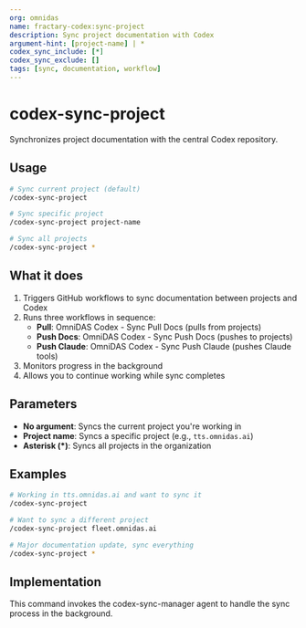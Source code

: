 ```yaml
---
org: omnidas
name: fractary-codex:sync-project
description: Sync project documentation with Codex
argument-hint: [project-name] | *
codex_sync_include: [*]
codex_sync_exclude: []
tags: [sync, documentation, workflow]
---
```


# codex-sync-project

Synchronizes project documentation with the central Codex repository.

## Usage

```bash
# Sync current project (default)
/codex-sync-project

# Sync specific project
/codex-sync-project project-name

# Sync all projects
/codex-sync-project *
```

## What it does

1. Triggers GitHub workflows to sync documentation between projects and Codex
2. Runs three workflows in sequence:
   - **Pull**: OmniDAS Codex - Sync Pull Docs (pulls from projects)
   - **Push Docs**: OmniDAS Codex - Sync Push Docs (pushes to projects)
   - **Push Claude**: OmniDAS Codex - Sync Push Claude (pushes Claude tools)
3. Monitors progress in the background
4. Allows you to continue working while sync completes

## Parameters

- **No argument**: Syncs the current project you're working in
- **Project name**: Syncs a specific project (e.g., `tts.omnidas.ai`)
- **Asterisk (*)**: Syncs all projects in the organization

## Examples

```bash
# Working in tts.omnidas.ai and want to sync it
/codex-sync-project

# Want to sync a different project
/codex-sync-project fleet.omnidas.ai

# Major documentation update, sync everything
/codex-sync-project *
```

## Implementation

This command invokes the codex-sync-manager agent to handle the sync process in the background.
